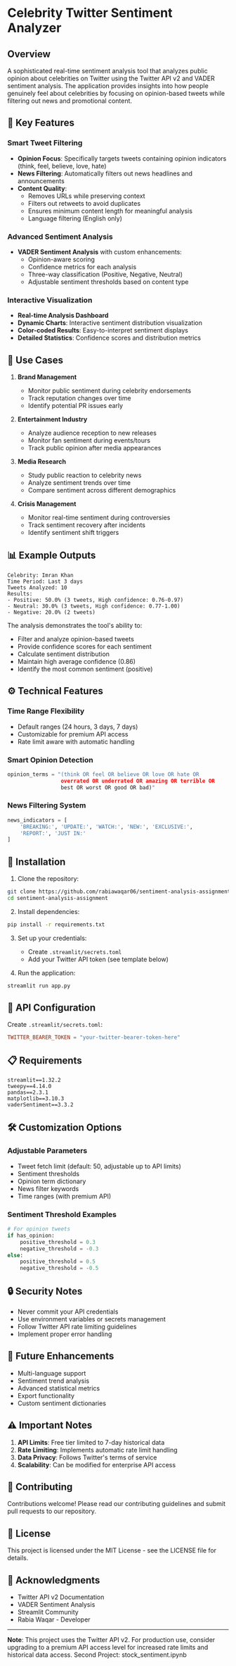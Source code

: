 # Celebrity Twitter Sentiment Analyzer

## Overview
A sophisticated real-time sentiment analysis tool that analyzes public opinion about celebrities on Twitter using the Twitter API v2 and VADER sentiment analysis. The application provides insights into how people genuinely feel about celebrities by focusing on opinion-based tweets while filtering out news and promotional content.

## 🌟 Key Features

### Smart Tweet Filtering
- **Opinion Focus**: Specifically targets tweets containing opinion indicators (think, feel, believe, love, hate)
- **News Filtering**: Automatically filters out news headlines and announcements
- **Content Quality**:
  - Removes URLs while preserving context
  - Filters out retweets to avoid duplicates
  - Ensures minimum content length for meaningful analysis
  - Language filtering (English only)

### Advanced Sentiment Analysis
- **VADER Sentiment Analysis** with custom enhancements:
  - Opinion-aware scoring
  - Confidence metrics for each analysis
  - Three-way classification (Positive, Negative, Neutral)
  - Adjustable sentiment thresholds based on content type

### Interactive Visualization
- **Real-time Analysis Dashboard**
- **Dynamic Charts**: Interactive sentiment distribution visualization
- **Color-coded Results**: Easy-to-interpret sentiment displays
- **Detailed Statistics**: Confidence scores and distribution metrics

## 🎯 Use Cases

1. **Brand Management**
   - Monitor public sentiment during celebrity endorsements
   - Track reputation changes over time
   - Identify potential PR issues early

2. **Entertainment Industry**
   - Analyze audience reception to new releases
   - Monitor fan sentiment during events/tours
   - Track public opinion after media appearances

3. **Media Research**
   - Study public reaction to celebrity news
   - Analyze sentiment trends over time
   - Compare sentiment across different demographics

4. **Crisis Management**
   - Monitor real-time sentiment during controversies
   - Track sentiment recovery after incidents
   - Identify sentiment shift triggers

## 📊 Example Outputs
```
Celebrity: Imran Khan
Time Period: Last 3 days
Tweets Analyzed: 10
Results:
- Positive: 50.0% (3 tweets, High confidence: 0.76-0.97)
- Neutral: 30.0% (3 tweets, High confidence: 0.77-1.00)
- Negative: 20.0% (2 tweets)

```
The analysis demonstrates the tool's ability to:
- Filter and analyze opinion-based tweets
- Provide confidence scores for each sentiment
- Calculate sentiment distribution
- Maintain high average confidence (0.86)
- Identify the most common sentiment (positive)

## ⚙️ Technical Features

### Time Range Flexibility
- Default ranges (24 hours, 3 days, 7 days)
- Customizable for premium API access
- Rate limit aware with automatic handling

### Smart Opinion Detection
```python
opinion_terms = "(think OR feel OR believe OR love OR hate OR 
                 overrated OR underrated OR amazing OR terrible OR 
                 best OR worst OR good OR bad)"
```

### News Filtering System
```python
news_indicators = [
    'BREAKING:', 'UPDATE:', 'WATCH:', 'NEW:', 'EXCLUSIVE:',
    'REPORT:', 'JUST IN:'
]
```

## 🚀 Installation

1. Clone the repository:
```bash
git clone https://github.com/rabiawaqar06/sentiment-analysis-assignment.git
cd sentiment-analysis-assignment
```

2. Install dependencies:
```bash
pip install -r requirements.txt
```

3. Set up your credentials:
   - Create `.streamlit/secrets.toml`
   - Add your Twitter API token (see template below)

4. Run the application:
```bash
streamlit run app.py
```

## 🔑 API Configuration

Create `.streamlit/secrets.toml`:
```toml
TWITTER_BEARER_TOKEN = "your-twitter-bearer-token-here"
```

## 📋 Requirements
```
streamlit==1.32.2
tweepy==4.14.0
pandas==2.3.1
matplotlib==3.10.3
vaderSentiment==3.3.2
```

## 🛠️ Customization Options

### Adjustable Parameters
- Tweet fetch limit (default: 50, adjustable up to API limits)
- Sentiment thresholds
- Opinion term dictionary
- News filter keywords
- Time ranges (with premium API)

### Sentiment Threshold Examples
```python
# For opinion tweets
if has_opinion:
    positive_threshold = 0.3
    negative_threshold = -0.3
else:
    positive_threshold = 0.5
    negative_threshold = -0.5
```

## 🔒 Security Notes
- Never commit your API credentials
- Use environment variables or secrets management
- Follow Twitter API rate limiting guidelines
- Implement proper error handling

## 🚧 Future Enhancements
- Multi-language support
- Sentiment trend analysis
- Advanced statistical metrics
- Export functionality
- Custom sentiment dictionaries

## ⚠️ Important Notes
1. **API Limits**: Free tier limited to 7-day historical data
2. **Rate Limiting**: Implements automatic rate limit handling
3. **Data Privacy**: Follows Twitter's terms of service
4. **Scalability**: Can be modified for enterprise API access

## 👥 Contributing
Contributions welcome! Please read our contributing guidelines and submit pull requests to our repository.

## 📄 License
This project is licensed under the MIT License - see the LICENSE file for details.

## 🙏 Acknowledgments
- Twitter API v2 Documentation
- VADER Sentiment Analysis
- Streamlit Community
- Rabia Waqar - Developer

---
**Note**: This project uses the Twitter API v2. For production use, consider upgrading to a premium API access level for increased rate limits and historical data access.
Second Project: stock_sentiment.ipynb 

